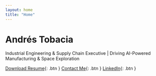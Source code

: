 ```yaml
---
layout: home
title: "Home"
---
```


# Andrés Tobacia
Industrial Engineering & Supply Chain Executive | Driving AI-Powered Manufacturing & Space Exploration

[Download Resume](assets/resume/Andres_Tobacia_Resume.pdf){: .btn }
[Contact Me](contact.html){: .btn }
[LinkedIn]([https://www.linkedin.com/in/jatobacia/]){: .btn }
